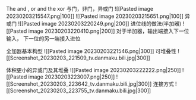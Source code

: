 The and , or and the xor 
与门，非门，异或门
![[Pasted image 20230203215547.png|100]]
![[Pasted image 20230203215651.png|100]]
异或门
![[Pasted image 20230203220249.png|200]]
进位线的做法(半加器)
![[Pasted image 20230203220410.png|200]]
对于半加器，输出端接入下一位输入，
下一位的另一端接入进位

全加器基本构型
![[Pasted image 20230203221546.png|300]]
可堆叠性
![[Screenshot_20230203_221509_tv.danmaku.bili.jpg|300]]

体积更小的异或门及其堆叠
![[Pasted image 20230203222222.png|250]]
![[Pasted image 20230203223007.png|250]]
![[Screenshot_20230203_223642_tv.danmaku.bili.jpg|300]]
连接方式
![[Screenshot_20230203_223755_tv.danmaku.bili.jpg|300]]